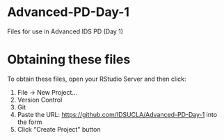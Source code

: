 # Advanced-PD-Day-1

Files for use in Advanced IDS PD (Day 1)

# Obtaining these files

To obtain these files, open your RStudio Server and then click:

1. File -> New Project...
2. Version Control
3. Git
4. Paste the URL: https://github.com/IDSUCLA/Advanced-PD-Day-1 into the form
5. Click "Create Project" button



